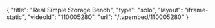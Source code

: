 {
    "title": "Real Simple Storage Bench",
    "type": "solo",
    "layout": "iframe-static",
    "videoId": "110005280",
    "url": "\/tvpembed\/110005280"
}